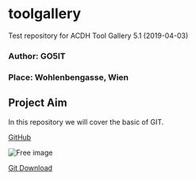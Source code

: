 # toolgallery
Test repository for ACDH Tool Gallery 5.1 (2019-04-03)

### Author: GO5IT
### Place: Wohlenbengasse, Wien

## Project Aim
In this repository we will cover the basic of GIT.

[GitHub](http://github.com)

![Free image](https://upload.wikimedia.org/wikipedia/commons/6/68/%28Mlle_Peschard%29_%28photographie_tirage_%28...%29Atelier_Nadar_btv1b53082251n.jpg)

[Git Download](https://git-scm.com/downloads)
